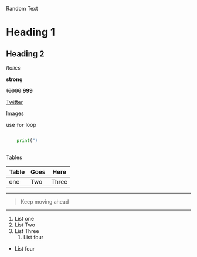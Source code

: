 Random Text

# Heading 1
## Heading 2

_Italics_

**strong**

~~10000~~ **999**


[Twitter](https://twitter.com/Shivesh_1 "Twitter_profile")

Images

[](https://cloud-tgw4nss32.vercel.app/0heatmap_2.png)
use `for` loop

```Python

    print(")
    

```
Tables

|Table|Goes|Here|
|---|----|---|
|one|Two|Three|

---
>Keep moving ahead
---

1. List one
2. List Two
3. List Three
    1. List four
- List four






